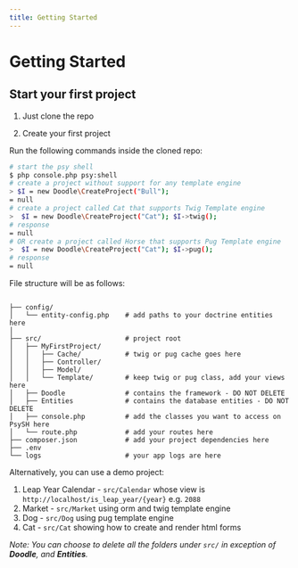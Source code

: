 ```yaml
---
title: Getting Started 
---
```


# Getting Started

<div class="documentation__toc"></div>

## Start your first project

1. Just clone the repo

2. Create your first project 

Run the following commands inside the cloned repo:

```bash
# start the psy shell
$ php console.php psy:shell
# create a project without support for any template engine
> $I = new Doodle\CreateProject("Bull");
= null
# create a project called Cat that supports Twig Template engine
>  $I = new Doodle\CreateProject("Cat"); $I->twig();
# response
= null
# OR create a project called Horse that supports Pug Template engine 
>  $I = new Doodle\CreateProject("Cat"); $I->pug();
# response
= null
```

File structure will be as follows:

```

├── config/          
│   └── entity-config.php    # add paths to your doctrine entities here
│
├── src/                     # project root
│   ├── MyFirstProject/     
│   │   ├── Cache/           # twig or pug cache goes here
│   │   ├── Controller/      
│   │   ├── Model/          
│   │   └── Template/        # keep twig or pug class, add your views here
│   ├── Doodle               # contains the framework - DO NOT DELETE
│   ├── Entities             # contains the database entities - DO NOT DELETE
│   ├── console.php          # add the classes you want to access on PsySH here
│   └── route.php            # add your routes here
├── composer.json            # add your project dependencies here
├── .env
└── logs                     # your app logs are here
```

Alternatively, you can use a demo project: 

1. Leap Year Calendar - `src/Calendar` whose view is `http://localhost/is_leap_year/{year}` e.g. `2088`
2. Market - `src/Market` using orm and twig template engine 
3. Dog - `src/Dog` using pug template engine
4. Cat - `src/Cat` showing how to create and render html forms

_Note: You can choose to delete all the folders under `src/` in exception of **Doodle**, and **Entities**._